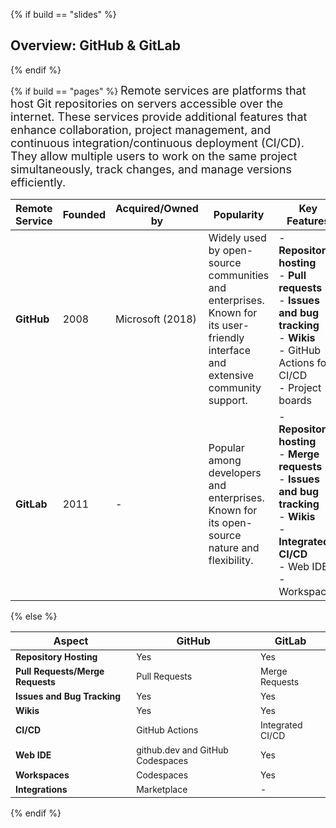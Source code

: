 {% if build == "slides" %}
## Overview: **GitHub** <i class="fab fa-github"></i> & **GitLab** <i class="fab fa-gitlab"></i>
{% endif %}

{% if build == "pages" %}
<span style="font-size:18px;">Remote services are platforms that host Git repositories on servers accessible over the internet. 
These services provide additional features that enhance collaboration, project management, and continuous integration/continuous deployment (CI/CD). 
They allow multiple users to work on the same project simultaneously, track changes, and manage versions efficiently.</span>


| **Remote Service** | **Founded** | **Acquired/Owned by** | **Popularity** | **Key Features** | **Costs** |
|--------------------|-------------|-----------------------|----------------|------------------|-----------|
| **GitHub** <i class="fab fa-github" style="font-size:50px;"></i>   | 2008        | Microsoft (2018)      | Widely used by open-source communities and enterprises.<br>Known for its user-friendly interface and extensive community support. | - **Repository hosting**<br>- **Pull requests**<br>- **Issues and bug tracking**<br>- **Wikis**<br>- GitHub Actions for CI/CD<br>- Project boards | Free for public repositories, paid plans for private repositories and additional features. |
| **GitLab** <i class="fab fa-gitlab" style="font-size:50px;"></i> | 2011        | -                     | Popular among developers and enterprises.<br>Known for its open-source nature and flexibility. | - **Repository hosting**<br>- **Merge requests**<br>- **Issues and bug tracking**<br>- **Wikis**<br>- **Integrated CI/CD**<br>- Web IDE<br>- Workspaces | Free tier, paid plans for additional features and support. |

  {% else %}

| **Aspect** | **GitHub** <i class="fab fa-github"></i> | **GitLab** <i class="fab fa-gitlab"></i> |
|------------|------------|------------|
| <span style="font-size:14px;">**Repository Hosting**</span>  | <span style="font-size:14px;">Yes</span> | <span style="font-size:14px;">Yes</span> |
| <span style="font-size:14px;">**Pull Requests/Merge Requests**</span> | <span style="font-size:14px;">Pull Requests</span> | <span style="font-size:14px;">Merge Requests</span> |
| <span style="font-size:14px;">**Issues and Bug Tracking**</span> | <span style="font-size:14px;">Yes</span> | <span style="font-size:14px;">Yes</span> |
| <span style="font-size:14px;">**Wikis**</span> | <span style="font-size:14px;">Yes</span> | <span style="font-size:14px;">Yes</span> |
| <span style="font-size:14px;">**CI/CD**</span> | <span style="font-size:14px;">GitHub Actions</span> | <span style="font-size:14px;">Integrated CI/CD</span> |
| <span style="font-size:14px;">**Web IDE**</span> | <span style="font-size:14px;">github.dev and GitHub Codespaces</span> | <span style="font-size:14px;">Yes</span> |
| <span style="font-size:14px;">**Workspaces**</span> | <span style="font-size:14px;">Codespaces</span> | <span style="font-size:14px;">Yes</span> |
| <span style="font-size:14px;">**Integrations**</span> | <span style="font-size:14px;">Marketplace</span> | <span style="font-size:14px;">-</span> |

{% endif %}

